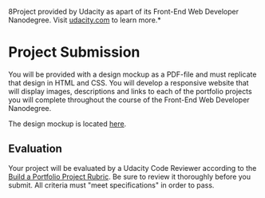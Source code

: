 8Project provided by Udacity as apart of its Front-End Web Developer Nanodegree. Visit [udacity.com](https://www.udacity.com/course/front-end-web-developer-nanodegree--nd001) to learn more.*

# Project Submission

You will be provided with a design mockup as a PDF-file and must replicate that design in HTML and CSS. You will develop a responsive website that will display images, descriptions and links to each of the portfolio projects you will complete throughout the course of the Front-End Web Developer Nanodegree.

The design mockup is located [here](https://storage.googleapis.com/supplemental_media/udacityu/2655898586/design-mockup-portfolio.pdf).

## Evaluation

Your project will be evaluated by a Udacity Code Reviewer according to the [Build a Portfolio Project Rubric](https://review.udacity.com/?&_ga=1.261976069.923747687.1469767220#!/projects/2736698543/rubric). Be sure to review it thoroughly before you submit. All criteria must "meet specifications" in order to pass.